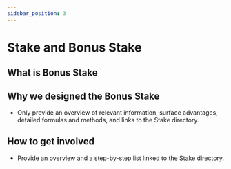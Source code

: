 ```yaml
---
sidebar_position: 3
---
```


# Stake and Bonus Stake

## What is Bonus Stake

## Why we designed the Bonus Stake

- Only provide an overview of relevant information, surface advantages, detailed formulas and methods, and links to the Stake directory.

## How to get involved

- Provide an overview and a step-by-step list linked to the Stake directory.
